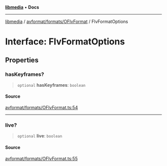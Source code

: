 [**libmedia**](../../../../README.md) • **Docs**

***

[libmedia](../../../../README.md) / [avformat/formats/OFlvFormat](../README.md) / FlvFormatOptions

# Interface: FlvFormatOptions

## Properties

### hasKeyframes?

> `optional` **hasKeyframes**: `boolean`

#### Source

[avformat/formats/OFlvFormat.ts:54](https://github.com/zhaohappy/libmedia/blob/b4bb608d2b1c00d036d73fc8d222b1a97be53694/src/avformat/formats/OFlvFormat.ts#L54)

***

### live?

> `optional` **live**: `boolean`

#### Source

[avformat/formats/OFlvFormat.ts:55](https://github.com/zhaohappy/libmedia/blob/b4bb608d2b1c00d036d73fc8d222b1a97be53694/src/avformat/formats/OFlvFormat.ts#L55)
